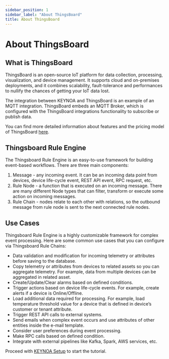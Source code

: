 ```yaml
---
sidebar_position: 1
sidebar_label: "About ThingsBoard"
title: About ThingsBoard
---
```


# About ThingsBoard

## What is ThingsBoard

ThingsBoard is an open-source IoT platform for data collection, processing, visualization, and device management. It supports cloud and on-premises deployments, and it combines scalability, fault-tolerance and performances to nullify the chances of getting your IoT data lost.

The integration between KEYNOA and ThingsBoard is an example of an MQTT integration. ThingsBoard embeds an MQTT Broker, which is configured with the ThingsBoard integrations functionality to subscribe or publish data.

You can find more detailed information about features and the pricing model of ThingsBoard [here](https://thingsboard.io/pricing/).

## Thingsboard Rule Engine

The Thingsboard Rule Engine is an easy-to-use framework for building event-based workflows. There are three main components:

1. Message - any incoming event. It can be an incoming data point from devices, device life-cycle event, REST API event, RPC request, etc.
2. Rule Node - a function that is executed on an incoming message. There are many different Node types that can filter, transform or execute some action on incoming messages.
3. Rule Chain - nodes relate to each other with relations, so the outbound message from rule node is sent to the next connected rule nodes.

## Use Cases

Thingsboard Rule Engine is a highly customizable framework for complex event processing. Here are some common use cases that you can configure via Thingsboard Rule Chains:

- Data validation and modification for incoming telemetry or attributes before saving to the database.
- Copy telemetry or attributes from devices to related assets so you can aggregate telemetry. For example, data from multiple devices can be aggregated in related asset.
- Create/Update/Clear alarms based on defined conditions.
- Trigger actions based on device life-cycle events. For example, create alerts if a device is Online/Offline.
- Load additional data required for processing. For example, load temperature threshold value for a device that is defined in device’s customer or tenant attribute.
- Trigger REST API calls to external systems.
- Send emails when complex event occurs and use attributes of other entities inside the e-mail template.
- Consider user preferences during event processing.
- Make RPC calls based on defined condition.
- Integrate with external pipelines like Kafka, Spark, AWS services, etc.

Proceed with [KEYNOA Setup](https://devity-iot.github.io/tutorial/Thingsboard%20-%20Rule%20Engine/KEYNOA) to start the tutorial.
